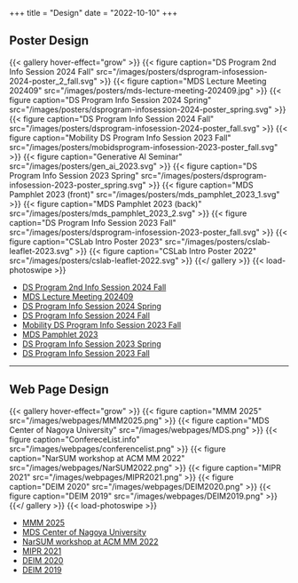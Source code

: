 +++
title = "Design"
date = "2022-10-10"
+++

## Poster Design

{{< gallery hover-effect="grow" >}}
	{{< figure caption="DS Program 2nd Info Session 2024 Fall" src="/images/posters/dsprogram-infosession-2024-poster_2_fall.svg" >}}
	{{< figure caption="MDS Lecture Meeting 202409" src="/images/posters/mds-lecture-meeting-202409.jpg" >}}
	{{< figure caption="DS Program Info Session 2024 Spring" src="/images/posters/dsprogram-infosession-2024-poster_spring.svg" >}}
	{{< figure caption="DS Program Info Session 2024 Fall" src="/images/posters/dsprogram-infosession-2024-poster_fall.svg" >}}
	{{< figure caption="Mobility DS Program Info Session 2023 Fall" src="/images/posters/mobidsprogram-infosession-2023-poster_fall.svg" >}}
	{{< figure caption="Generative AI Seminar" src="/images/posters/gen_ai_2023.svg" >}}
	{{< figure caption="DS Program Info Session 2023 Spring" src="/images/posters/dsprogram-infosession-2023-poster_spring.svg" >}}
	{{< figure caption="MDS Pamphlet 2023 (front)" src="/images/posters/mds_pamphlet_2023_1.svg" >}}
	{{< figure caption="MDS Pamphlet 2023 (back)" src="/images/posters/mds_pamphlet_2023_2.svg" >}}
	{{< figure caption="DS Program Info Session 2023 Fall" src="/images/posters/dsprogram-infosession-2023-poster_fall.svg" >}}
	{{< figure caption="CSLab Intro Poster 2023" src="/images/posters/cslab-leaflet-2023.svg" >}}
	{{< figure caption="CSLab Intro Poster 2022" src="/images/posters/cslab-leaflet-2022.svg" >}}
{{</ gallery >}}
{{< load-photoswipe >}}

- [DS Program 2nd Info Session 2024 Fall](https://www.mds.nagoya-u.ac.jp/info-session/20240919)
- [MDS Lecture Meeting 202409](https://www.mds.nagoya-u.ac.jp/mds-event/20240911)
- [DS Program Info Session 2024 Spring](https://www.mds.nagoya-u.ac.jp/platform-event/2024-03-12)
- [DS Program Info Session 2024 Fall](https://www.mds.nagoya-u.ac.jp/info-session/2024-autumn)
- [Mobility DS Program Info Session 2023 Fall](https://www.mds.nagoya-u.ac.jp/info-session/2023-mobi)
- [MDS Pamphlet 2023](https://www.mds.nagoya-u.ac.jp/ds-program)
- [DS Program Info Session 2023 Spring](https://www.mds.nagoya-u.ac.jp/info-session/2023-04-10)
- [DS Program Info Session 2023 Fall](https://www.mds.nagoya-u.ac.jp/info-session/2022-11-30)

----

## Web Page Design

{{< gallery hover-effect="grow" >}}
	{{< figure caption="MMM 2025" src="/images/webpages/MMM2025.png" >}}
	{{< figure caption="MDS Center of Nagoya University" src="/images/webpages/MDS.png" >}}
	{{< figure caption="ConfereceList.info" src="/images/webpages/conferencelist.png" >}}
	{{< figure caption="NarSUM workshop at ACM MM 2022" src="/images/webpages/NarSUM2022.png" >}}
	{{< figure caption="MIPR 2021" src="/images/webpages/MIPR2021.png" >}}
	{{< figure caption="DEIM 2020" src="/images/webpages/DEIM2020.png" >}}
	{{< figure caption="DEIM 2019" src="/images/webpages/DEIM2019.png" >}}
{{</ gallery >}}
{{< load-photoswipe >}}

- [MMM 2025](https://mmm2025.net/)
- [MDS Center of Nagoya University](https://www.mds.nagoya-u.ac.jp/)
- [NarSUM workshop at ACM MM 2022](https://www.narsum.cf/)
- [MIPR 2021](https://mipr2021.org/)
- [DEIM 2020](https://db-event.jpn.org/deim2020/)
- [DEIM 2019](https://db-event.jpn.org/deim2019/)


